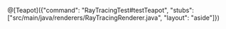 @[Teapot]({"command": "RayTracingTest#testTeapot", "stubs": ["src/main/java/renderers/RayTracingRenderer.java", "layout": "aside"]})
